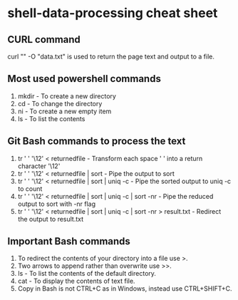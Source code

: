 # shell-data-processing cheat sheet
## CURL command
curl "" -O "data.txt" is used to return the page text and output to a file.
## Most used powershell commands
1. mkdir - To create a new directory
2. cd - To change the directory
3. ni - To create a new empty item
4. ls - To list the contents

## Git Bash commands to process the text
1. tr ' ' '\12' < returnedfile - Transform each space ' ' into a return character '\12'
2. tr ' ' '\12' < returnedfile | sort - Pipe the output to sort
3. tr ' ' '\12' < returnedfile | sort | uniq -c - Pipe the sorted output to uniq -c to count
4. tr ' ' '\12' < returnedfile | sort | uniq -c | sort -nr - Pipe the reduced output to sort with -nr flag
5. tr ' ' '\12' < returnedfile | sort | uniq -c | sort -nr > result.txt - Redirect the output to result.txt 

## Important Bash commands
1. To redirect the contents of your directory into a file use >.
2. Two arrows to append rather than overwrite use >>. 
3. ls -  To list the contents of the default directory. 
4. cat - To display the contents of text file.
5. Copy in Bash is not CTRL+C as in Windows, instead use CTRL+SHIFT+C.
